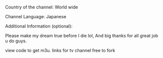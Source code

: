 Country of the channel:
World wide

Channel Language:
Japanese

Additional Information (optional):

Please make my dream true before I die lol,
And big thanks for all great job u do guys.

view code to get m3u. links for tv channel
free to fork
